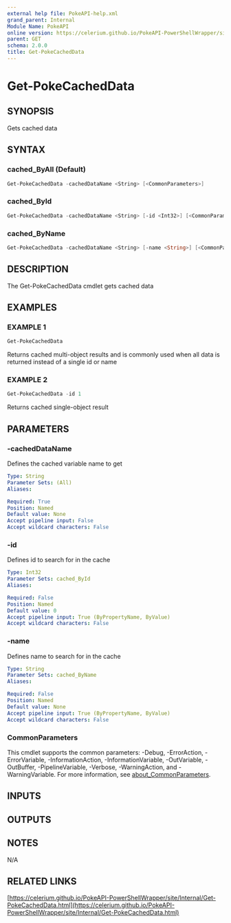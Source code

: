 ```yaml
---
external help file: PokeAPI-help.xml
grand_parent: Internal
Module Name: PokeAPI
online version: https://celerium.github.io/PokeAPI-PowerShellWrapper/site/Internal/Get-PokeCachedData.html
parent: GET
schema: 2.0.0
title: Get-PokeCachedData
---
```


# Get-PokeCachedData

## SYNOPSIS
Gets cached data

## SYNTAX

### cached_ByAll (Default)
```powershell
Get-PokeCachedData -cachedDataName <String> [<CommonParameters>]
```

### cached_ById
```powershell
Get-PokeCachedData -cachedDataName <String> [-id <Int32>] [<CommonParameters>]
```

### cached_ByName
```powershell
Get-PokeCachedData -cachedDataName <String> [-name <String>] [<CommonParameters>]
```

## DESCRIPTION
The Get-PokeCachedData cmdlet gets cached data

## EXAMPLES

### EXAMPLE 1
```powershell
Get-PokeCachedData
```

Returns cached multi-object results and is commonly used when
all data is returned instead of a single id or name

### EXAMPLE 2
```powershell
Get-PokeCachedData -id 1
```

Returns cached single-object result

## PARAMETERS

### -cachedDataName
Defines the cached variable name to get

```yaml
Type: String
Parameter Sets: (All)
Aliases:

Required: True
Position: Named
Default value: None
Accept pipeline input: False
Accept wildcard characters: False
```

### -id
Defines id to search for in the cache

```yaml
Type: Int32
Parameter Sets: cached_ById
Aliases:

Required: False
Position: Named
Default value: 0
Accept pipeline input: True (ByPropertyName, ByValue)
Accept wildcard characters: False
```

### -name
Defines name to search for in the cache

```yaml
Type: String
Parameter Sets: cached_ByName
Aliases:

Required: False
Position: Named
Default value: None
Accept pipeline input: True (ByPropertyName, ByValue)
Accept wildcard characters: False
```

### CommonParameters
This cmdlet supports the common parameters: -Debug, -ErrorAction, -ErrorVariable, -InformationAction, -InformationVariable, -OutVariable, -OutBuffer, -PipelineVariable, -Verbose, -WarningAction, and -WarningVariable. For more information, see [about_CommonParameters](http://go.microsoft.com/fwlink/?LinkID=113216).

## INPUTS

## OUTPUTS

## NOTES
N/A

## RELATED LINKS

[https://celerium.github.io/PokeAPI-PowerShellWrapper/site/Internal/Get-PokeCachedData.html](https://celerium.github.io/PokeAPI-PowerShellWrapper/site/Internal/Get-PokeCachedData.html)

